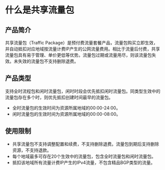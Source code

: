 # 什么是共享流量包

## 产品简介

共享流量包（Traffic Package）是预付费流量套餐产品，流量包购买立即生效，并自动抵扣对应地域按流量计费IP产生的公网流量费用。相比于流量后付费，共享流量包具有易于管理、单价更低等优势。流量包过期或流量用尽，则该流量包失效。未失效的流量包不支持删除退费。


## 产品类型
支持全时流程包和闲时流量包，闲时时段会优先抵扣闲时流量包。同类型生效中的流量包存在多个时，则优先抵扣创建时间最早的流量包。
* 全时流量包的生效时间为资源所属地域的00:00-24:00。
* 闲时流量包的生效时间为资源所属地域的00:00-08:00。



## 使用限制
* 共享流量包不支持调整配置和续费，不支持删除退费。流量包到期后支持删除资源，不支持退款。
* 每个地域最多可存在20个生效中的流量包，包含全时流量包和闲时流量包。
* 抵扣该地域所有流量计费IP产生的IPv4流量，不包含精品BGP类型的流量。

